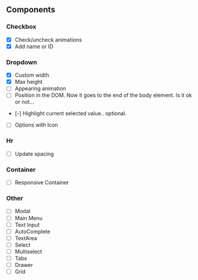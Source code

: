 ## Components

### Checkbox

- [x] Check/uncheck animations
- [x] Add name or ID

### Dropdown

- [x] Custom width
- [x] Max height
- [ ] Appearing animation
- [ ] Position in the DOM. Now it goes to the end of the body element. Is it ok or not...
- [-] Highlight current selected value.. optional.
- [ ] Options with Icon

### Hr

- [ ] Update spacing

### Container

- [ ] Responsive Container

### Other

- [ ] Modal
- [ ] Main Menu
- [ ] Text Input
- [ ] AutoComplete
- [ ] TextArea
- [ ] Select
- [ ] Multiselect
- [ ] Tabs
- [ ] Drawer
- [ ] Grid
